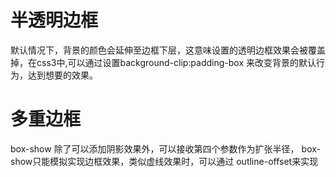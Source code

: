 <script setup>
import demo from './demo.vue'
import MultipleBorders from './MultipleBorders.vue'
</script>


# 半透明边框
  默认情况下，背景的颜色会延伸至边框下层，这意味设置的透明边框效果会被覆盖掉，在css3中,可以通过设置<span class="primary-text">background-clip:padding-box</span>
  来改变背景的默认行为，达到想要的效果。
<Preview comp-name="translucent-borders" demo-name="demo">
  <demo />
</Preview>


# 多重边框
  <span class="primary-text"> box-show</span> 除了可以添加阴影效果外，可以接收第四个参数作为扩张半径，
  <span class="primary-text"> box-show</span>只能模拟实现边框效果，类似虚线效果时，可以通过<span class="primary-text"> outline-offset</span>来实现
 
  <Preview comp-name="translucent-borders" demo-name="MultipleBorders">
  <MultipleBorders />
</Preview>